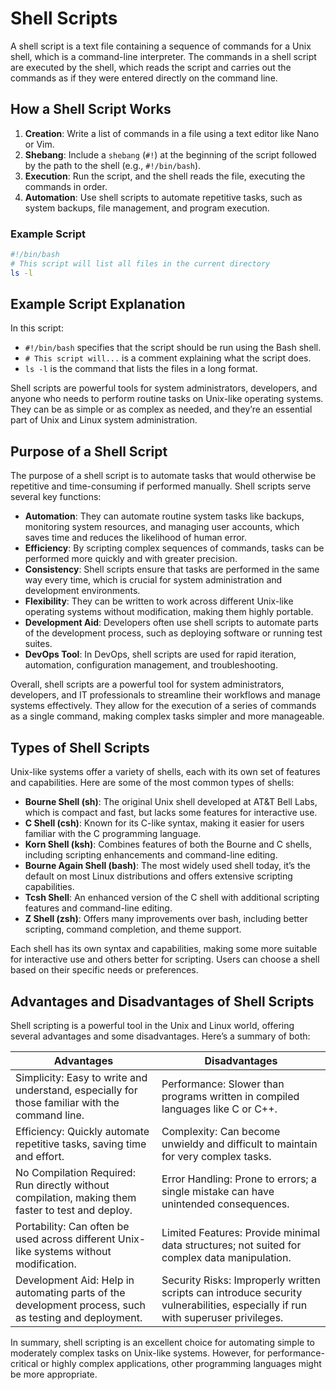 # Shell Scripts

A shell script is a text file containing a sequence of commands for a Unix shell, which is a command-line interpreter. The commands in a shell script are executed by the shell, which reads the script and carries out the commands as if they were entered directly on the command line.

## How a Shell Script Works

1. **Creation**: Write a list of commands in a file using a text editor like Nano or Vim.
2. **Shebang**: Include a `shebang` (`#!`) at the beginning of the script followed by the path to the shell (e.g., `#!/bin/bash`).
3. **Execution**: Run the script, and the shell reads the file, executing the commands in order.
4. **Automation**: Use shell scripts to automate repetitive tasks, such as system backups, file management, and program execution.

### Example Script

```bash
#!/bin/bash
# This script will list all files in the current directory
ls -l
```
## Example Script Explanation

In this script:

- `#!/bin/bash` specifies that the script should be run using the Bash shell.
- `# This script will...` is a comment explaining what the script does.
- `ls -l` is the command that lists the files in a long format.

Shell scripts are powerful tools for system administrators, developers, and anyone who needs to perform routine tasks on Unix-like operating systems. They can be as simple or as complex as needed, and they’re an essential part of Unix and Linux system administration.

## Purpose of a Shell Script

The purpose of a shell script is to automate tasks that would otherwise be repetitive and time-consuming if performed manually. Shell scripts serve several key functions:

- **Automation**: They can automate routine system tasks like backups, monitoring system resources, and managing user accounts, which saves time and reduces the likelihood of human error.
- **Efficiency**: By scripting complex sequences of commands, tasks can be performed more quickly and with greater precision.
- **Consistency**: Shell scripts ensure that tasks are performed in the same way every time, which is crucial for system administration and development environments.
- **Flexibility**: They can be written to work across different Unix-like operating systems without modification, making them highly portable.
- **Development Aid**: Developers often use shell scripts to automate parts of the development process, such as deploying software or running test suites.
- **DevOps Tool**: In DevOps, shell scripts are used for rapid iteration, automation, configuration management, and troubleshooting.

Overall, shell scripts are a powerful tool for system administrators, developers, and IT professionals to streamline their workflows and manage systems effectively. They allow for the execution of a series of commands as a single command, making complex tasks simpler and more manageable.
## Types of Shell Scripts

Unix-like systems offer a variety of shells, each with its own set of features and capabilities. Here are some of the most common types of shells:

- **Bourne Shell (sh)**: The original Unix shell developed at AT&T Bell Labs, which is compact and fast, but lacks some features for interactive use.
- **C Shell (csh)**: Known for its C-like syntax, making it easier for users familiar with the C programming language.
- **Korn Shell (ksh)**: Combines features of both the Bourne and C shells, including scripting enhancements and command-line editing.
- **Bourne Again Shell (bash)**: The most widely used shell today, it’s the default on most Linux distributions and offers extensive scripting capabilities.
- **Tcsh Shell**: An enhanced version of the C shell with additional scripting features and command-line editing.
- **Z Shell (zsh)**: Offers many improvements over bash, including better scripting, command completion, and theme support.

Each shell has its own syntax and capabilities, making some more suitable for interactive use and others better for scripting. Users can choose a shell based on their specific needs or preferences.

## Advantages and Disadvantages of Shell Scripts

Shell scripting is a powerful tool in the Unix and Linux world, offering several advantages and some disadvantages. Here’s a summary of both:

| **Advantages**                                                                 | **Disadvantages**                                                               |
|-------------------------------------------------------------------------------|--------------------------------------------------------------------------------|
| Simplicity: Easy to write and understand, especially for those familiar with the command line. | Performance: Slower than programs written in compiled languages like C or C++.  |
| Efficiency: Quickly automate repetitive tasks, saving time and effort.        | Complexity: Can become unwieldy and difficult to maintain for very complex tasks.|
| No Compilation Required: Run directly without compilation, making them faster to test and deploy. | Error Handling: Prone to errors; a single mistake can have unintended consequences. |
| Portability: Can often be used across different Unix-like systems without modification. | Limited Features: Provide minimal data structures; not suited for complex data manipulation. |
| Development Aid: Help in automating parts of the development process, such as testing and deployment. | Security Risks: Improperly written scripts can introduce security vulnerabilities, especially if run with superuser privileges. |                                                                           |

In summary, shell scripting is an excellent choice for automating simple to moderately complex tasks on Unix-like systems. However, for performance-critical or highly complex applications, other programming languages might be more appropriate.
